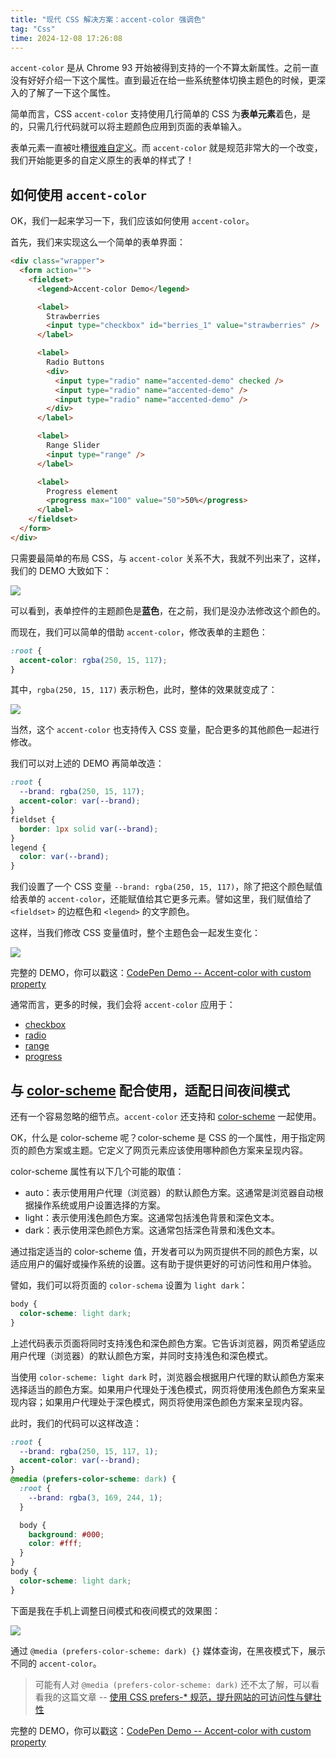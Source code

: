 ```yaml
---
title: "现代 CSS 解决方案：accent-color 强调色"
tag: "Css"
time: 2024-12-08 17:26:08
---
```


`accent-color` 是从 Chrome 93 开始被得到支持的一个不算太新属性。之前一直没有好好介绍一下这个属性。直到最近在给一些系统整体切换主题色的时候，更深入的了解了一下这个属性。

简单而言，CSS `accent-color` 支持使用几行简单的 CSS 为**表单元素**着色，是的，只需几行代码就可以将主题颜色应用到页面的表单输入。

表单元素一直被吐槽[很难自定义](https://codepen.io/GeoffreyCrofte/pen/BiHzp)。而 `accent-color` 就是规范非常大的一个改变，我们开始能更多的自定义原生的表单的样式了！

## 如何使用 `accent-color`

OK，我们一起来学习一下，我们应该如何使用 `accent-color`。

首先，我们来实现这么一个简单的表单界面：

```html
<div class="wrapper">
  <form action="">
    <fieldset>
      <legend>Accent-color Demo</legend>

      <label>
        Strawberries
        <input type="checkbox" id="berries_1" value="strawberries" />
      </label>

      <label>
        Radio Buttons
        <div>
          <input type="radio" name="accented-demo" checked />
          <input type="radio" name="accented-demo" />
          <input type="radio" name="accented-demo" />
        </div>
      </label>

      <label>
        Range Slider
        <input type="range" />
      </label>

      <label>
        Progress element
        <progress max="100" value="50">50%</progress>
      </label>
    </fieldset>
  </form>
</div>
```

只需要最简单的布局 CSS，与 `accent-color` 关系不大，我就不列出来了，这样，我们的 DEMO 大致如下：

<img src="../imgs/114/14.png" />

可以看到，表单控件的主题颜色是**蓝色**，在之前，我们是没办法修改这个颜色的。

而现在，我们可以简单的借助 `accent-color`，修改表单的主题色：

```css
:root {
  accent-color: rgba(250, 15, 117);
}
```

其中，`rgba(250, 15, 117)` 表示粉色，此时，整体的效果就变成了：

<img src="../imgs/114/15.png" />

当然，这个 `accent-color` 也支持传入 CSS 变量，配合更多的其他颜色一起进行修改。

我们可以对上述的 DEMO 再简单改造：

```css
:root {
  --brand: rgba(250, 15, 117);
  accent-color: var(--brand);
}
fieldset {
  border: 1px solid var(--brand);
}
legend {
  color: var(--brand);
}
```

我们设置了一个 CSS 变量 `--brand: rgba(250, 15, 117)`，除了把这个颜色赋值给表单的 `accent-color`，还能赋值给其它更多元素。譬如这里，我们赋值给了 `<fieldset>` 的边框色和 `<legend>` 的文字颜色。

这样，当我们修改 CSS 变量值时，整个主题色会一起发生变化：

<img src="../imgs/114/16.gif" />

完整的 DEMO，你可以戳这：[CodePen Demo -- Accent-color with custom property](https://codepen.io/Chokcoco/pen/OJqGmBR)

通常而言，更多的时候，我们会将 `accent-color` 应用于：

- [checkbox](https://web.dev/articles/accent-color?hl=zh-cn#checkbox)
- [radio](https://web.dev/articles/accent-color?hl=zh-cn#radio)
- [range](https://web.dev/articles/accent-color?hl=zh-cn#range)
- [progress](https://web.dev/articles/accent-color?hl=zh-cn#progress)

## 与 [color-scheme](https://web.dev/articles/color-scheme?hl=zh-cn) 配合使用，适配日间夜间模式

还有一个容易忽略的细节点。`accent-color` 还支持和 [color-scheme](https://web.dev/articles/color-scheme?hl=zh-cn) 一起使用。

OK，什么是 color-scheme 呢？color-scheme 是 CSS 的一个属性，用于指定网页的颜色方案或主题。它定义了网页元素应该使用哪种颜色方案来呈现内容。

color-scheme 属性有以下几个可能的取值：

- auto：表示使用用户代理（浏览器）的默认颜色方案。这通常是浏览器自动根据操作系统或用户设置选择的方案。
- light：表示使用浅色颜色方案。这通常包括浅色背景和深色文本。
- dark：表示使用深色颜色方案。这通常包括深色背景和浅色文本。

通过指定适当的 color-scheme 值，开发者可以为网页提供不同的颜色方案，以适应用户的偏好或操作系统的设置。这有助于提供更好的可访问性和用户体验。

譬如，我们可以将页面的 `color-schema` 设置为 `light dark`：

```css
body {
  color-scheme: light dark;
}
```

上述代码表示页面将同时支持浅色和深色颜色方案。它告诉浏览器，网页希望适应用户代理（浏览器）的默认颜色方案，并同时支持浅色和深色模式。

当使用 `color-scheme: light dark` 时，浏览器会根据用户代理的默认颜色方案来选择适当的颜色方案。如果用户代理处于浅色模式，网页将使用浅色颜色方案来呈现内容；如果用户代理处于深色模式，网页将使用深色颜色方案来呈现内容。

此时，我们的代码可以这样改造：

```css
:root {
  --brand: rgba(250, 15, 117, 1);
  accent-color: var(--brand);
}
@media (prefers-color-scheme: dark) {
  :root {
    --brand: rgba(3, 169, 244, 1);
  }

  body {
    background: #000;
    color: #fff;
  }
}
body {
  color-scheme: light dark;
}
```

下面是我在手机上调整日间模式和夜间模式的效果图：

<img src="../imgs/114/17.png" />

通过 `@media (prefers-color-scheme: dark) {}` 媒体查询，在黑夜模式下，展示不同的 `accent-color`。

> 可能有人对 `@media (prefers-color-scheme: dark)` 还不太了解，可以看看我的这篇文章 -- [使用 CSS prefers-\* 规范，提升网站的可访问性与健壮性](https://github.com/chokcoco/iCSS/issues/118)

完整的 DEMO，你可以戳这：[CodePen Demo -- Accent-color with custom property](https://codepen.io/Chokcoco/pen/OJqGmBR)
